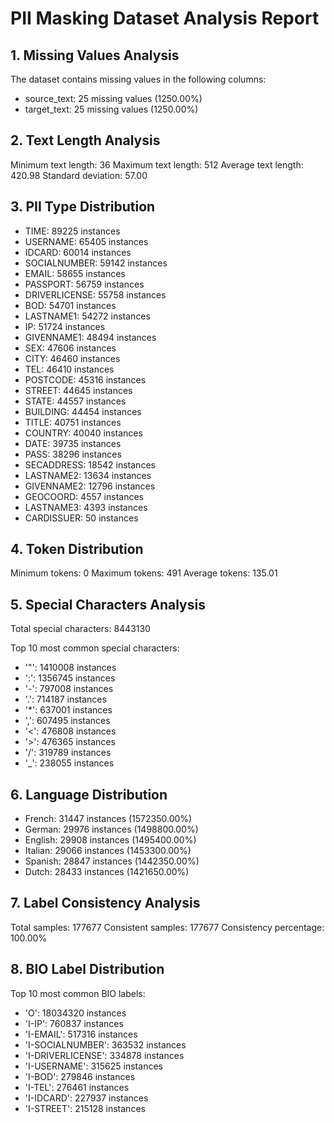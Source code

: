 # PII Masking Dataset Analysis Report

## 1. Missing Values Analysis

The dataset contains missing values in the following columns:
- source_text: 25 missing values (1250.00%)
- target_text: 25 missing values (1250.00%)

## 2. Text Length Analysis

Minimum text length: 36
Maximum text length: 512
Average text length: 420.98
Standard deviation: 57.00

## 3. PII Type Distribution
- TIME: 89225 instances
- USERNAME: 65405 instances
- IDCARD: 60014 instances
- SOCIALNUMBER: 59142 instances
- EMAIL: 58655 instances
- PASSPORT: 56759 instances
- DRIVERLICENSE: 55758 instances
- BOD: 54701 instances
- LASTNAME1: 54272 instances
- IP: 51724 instances
- GIVENNAME1: 48494 instances
- SEX: 47606 instances
- CITY: 46460 instances
- TEL: 46410 instances
- POSTCODE: 45316 instances
- STREET: 44645 instances
- STATE: 44557 instances
- BUILDING: 44454 instances
- TITLE: 40751 instances
- COUNTRY: 40040 instances
- DATE: 39735 instances
- PASS: 38296 instances
- SECADDRESS: 18542 instances
- LASTNAME2: 13634 instances
- GIVENNAME2: 12796 instances
- GEOCOORD: 4557 instances
- LASTNAME3: 4393 instances
- CARDISSUER: 50 instances

## 4. Token Distribution

Minimum tokens: 0
Maximum tokens: 491
Average tokens: 135.01

## 5. Special Characters Analysis

Total special characters: 8443130

Top 10 most common special characters:
- '"': 1410008 instances
- ':': 1356745 instances
- '-': 797008 instances
- '.': 714187 instances
- '*': 637001 instances
- ',': 607495 instances
- '<': 476808 instances
- '>': 476365 instances
- '/': 319789 instances
- '_': 238055 instances

## 6. Language Distribution
- French: 31447 instances (1572350.00%)
- German: 29976 instances (1498800.00%)
- English: 29908 instances (1495400.00%)
- Italian: 29066 instances (1453300.00%)
- Spanish: 28847 instances (1442350.00%)
- Dutch: 28433 instances (1421650.00%)

## 7. Label Consistency Analysis

Total samples: 177677
Consistent samples: 177677
Consistency percentage: 100.00%

## 8. BIO Label Distribution

Top 10 most common BIO labels:
- 'O': 18034320 instances
- 'I-IP': 760837 instances
- 'I-EMAIL': 517316 instances
- 'I-SOCIALNUMBER': 363532 instances
- 'I-DRIVERLICENSE': 334878 instances
- 'I-USERNAME': 315625 instances
- 'I-BOD': 279846 instances
- 'I-TEL': 276461 instances
- 'I-IDCARD': 227937 instances
- 'I-STREET': 215128 instances
